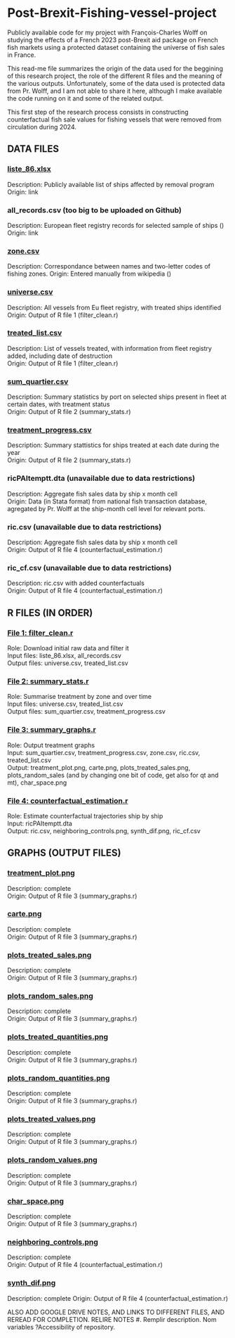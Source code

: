 # Post-Brexit-Fishing-vessel-project
Publicly available code for my project with François-Charles Wolff on studying  the effects of a French 2023 post-Brexit aid package on French fish markets using a protected dataset containing the universe of fish sales in France.

This read-me file summarizes the origin of the data used for the beggining of this research project, the role of the different R files and the meaning of the various outputs. Unfortunately, some of the data used is protected data from Pr. Wolff, and I am not able to share it here, although I make available the code running on it and some of the related output.

This first step of the research process consists in constructing counterfactual fish sale values for fishing vessels that were removed from circulation during 2024.

## DATA FILES

### [liste_86.xlsx](liste_86.xlsx)
Description: Publicly available list of ships affected by removal program  
Origin: link

### all_records.csv (too big to be uploaded on Github)
Description: European fleet registry records for selected sample of ships ()  
Origin: link

### [zone.csv](zone.csv)
Description: Correspondance between names and two-letter codes of fishing zones.
Origin: Entered manually from wikipedia ()

### [universe.csv](universe.csv)
Description: All vessels from Eu fleet registry, with treated ships identified  
Origin: Output of R file 1 (filter_clean.r)

### [treated_list.csv](treated_list.csv)
Description: List of vessels treated, with information from fleet registry added, including date of destruction  
Origin: Output of R file 1 (filter_clean.r)

### [sum_quartier.csv](sum_quartier.csv)
Description: Summary statistics by port on selected ships present in fleet at certain dates, with treatment status  
Origin: Output of R file 2 (summary_stats.r)

### [treatment_progress.csv](treatment_progress.csv)
Description: Summary stattistics for ships treated at each date during the year  
Origin: Output of R file 2 (summary_stats.r)

### ricPAItemptt.dta (unavailable due to data restrictions)
Description: Aggregate fish sales data by ship x month cell  
Origin: Data (in Stata format) from national fish transaction database, agregated by Pr. Wolff at the ship-month cell level for relevant ports.

### ric.csv (unavailable due to data restrictions)
Description: Aggregate fish sales data by ship x month cell  
Origin: Output of R file 4 (counterfactual_estimation.r)

### ric_cf.csv (unavailable due to data restrictions)
Description: ric.csv with added counterfactuals  
Origin: Output of R file 4 (counterfactual_estimation.r)

## R FILES (IN ORDER)

###  [File 1: filter_clean.r](filter_clean.R)
Role:  Download initial raw data and filter it  
Input files: liste_86.xlsx, all_records.csv  
Output files: universe.csv, treated_list.csv  

### [File 2: summary_stats.r](summary_stats.R)
Role: Summarise treatment by zone and over time  
Input files: universe.csv, treated_list.csv  
Output files: sum_quartier.csv, treatment_progress.csv  

### [File 3: summary_graphs.r](summary_graphs.r)
Role: Output treatment graphs  
Input: sum_quartier.csv, treatment_progress.csv, zone.csv, ric.csv, treated_list.csv  
Output: treatment_plot.png, carte.png, plots_treated_sales.png, plots_random_sales (and by changing one bit of code, get also for qt and mt), char_space.png  

### [File 4: counterfactual_estimation.r](counterfactual_estimation.R)
Role: Estimate counterfactual trajectories ship by ship  
Input: ricPAItemptt.dta  
Output: ric.csv, neighboring_controls.png, synth_dif.png, ric_cf.csv  

## GRAPHS (OUTPUT FILES)

### [treatment_plot.png](treatment_plot.png)
Description: complete  
Origin: Output of R file 3 (summary_graphs.r)

### [carte.png](carte.png)
Description: complete  
Origin: Output of R file 3 (summary_graphs.r)

### [plots_treated_sales.png](plots_treated_sales.png)
Description: complete  
Origin: Output of R file 3 (summary_graphs.r)

### [plots_random_sales.png](plots_random_sales.png)
Description: complete  
Origin: Output of R file 3 (summary_graphs.r)

### [plots_treated_quantities.png](plots_treated_quantities.png)
Description: complete  
Origin: Output of R file 3 (summary_graphs.r)

### [plots_random_quantities.png](plots_random_quantities.png)
Description: complete  
Origin: Output of R file 3 (summary_graphs.r)

### [plots_treated_values.png](plots_treated_values.png)
Description: complete  
Origin: Output of R file 3 (summary_graphs.r)

### [plots_random_values.png](plots_random_values.png)
Description: complete  
Origin: Output of R file 3 (summary_graphs.r)

### [char_space.png](char_space.png)
Description: complete  
Origin: Output of R file 3 (summary_graphs.r)

### [neighboring_controls.png](neighboring_controls.png)
Description: complete  
Origin: Output of R file 4 (counterfactual_estimation.r)

### [synth_dif.png](synth_dif.png)
Description: complete
Origin: Output of R file 4 (counterfactual_estimation.r)

ALSO ADD GOOGLE DRIVE NOTES, AND LINKS TO DIFFERENT FILES, AND REREAD FOR COMPLETION. RELIRE NOTES #. Remplir description. Nom variables ?Accessibility of repository.
